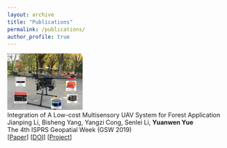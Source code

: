 ```yaml
---
layout: archive
title: "Publications"
permalink: /publications/
author_profile: true
---
```


<div class="pub-container">
    <div class="pub-thumb"><img src="/images/kylin_uav.jpg" style="height:130px"></div>
    <div class="pub-content">
        <div class="pub-title">Integration of A Low-cost Multisensory UAV System for Forest Application</div>
        <div class="pub-author">Jianping Li, Bisheng Yang, Yangzi Cong, Senlei Li, <b>Yuanwen Yue</b></div>
        <div class="pub-journal">The 4th ISPRS Geopatial Week (GSW 2019)</div>
        [<a href="https://yueyuanwen.github.io/files/UAV_GSW2019.pdf">Paper</a>]
        [<a href="https://doi.org/10.5194/isprs-archives-XLII-2-W13-1027-2019">DOI</a>]
        [<a href="http://yueyw.net/portfolio/kylin/">Project</a>]
    </div>
</div>